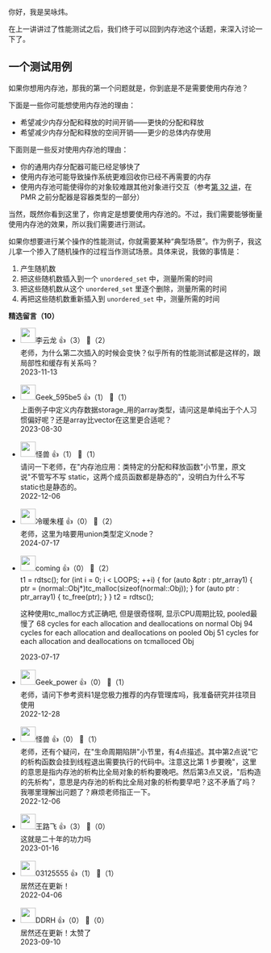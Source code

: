 你好，我是吴咏炜。

在上一讲讲过了性能测试之后，我们终于可以回到内存池这个话题，来深入讨论一下了。

## 一个测试用例

如果你想用内存池，那我的第一个问题就是，你到底是不是需要使用内存池？

下面是一些你可能想使用内存池的理由：

- 希望减少内存分配和释放的时间开销——更快的分配和释放
- 希望减少内存分配和释放的空间开销——更少的总体内存使用

下面则是一些反对使用内存池的理由：

- 你的通用内存分配器可能已经足够快了
- 使用内存池可能导致操作系统更难回收你已经不再需要的内存
- 使用内存池可能使得你的对象较难跟其他对象进行交互（参考[第 32 讲](https://time.geekbang.org/column/article/491227)，在 PMR 之前分配器是容器类型的一部分）

当然，既然你看到这里了，你肯定是想要使用内存池的。不过，我们需要能够衡量使用内存池的效果，所以我们需要进行测试。

如果你想要进行某个操作的性能测试，你就需要某种“典型场景”。作为例子，我这儿拿一个掺入了随机操作的过程当作测试场景。具体来说，我做的事情是：

1. 产生随机数
2. 把这些随机数插入到一个 `unordered_set` 中，测量所需的时间
3. 把这些随机数从这个 `unordered_set` 里逐个删除，测量所需的时间
4. 再把这些随机数重新插入到 `unordered_set` 中，测量所需的时间
<div><strong>精选留言（10）</strong></div><ul>
<li><img src="https://static001.geekbang.org/account/avatar/00/30/db/86/51ec4c41.jpg" width="30px"><span>李云龙</span> 👍（3） 💬（2）<div>老师，为什么第二次插入的时候会变快？似乎所有的性能测试都是这样的，跟局部性和缓存有关系吗？</div>2023-11-13</li><br/><li><img src="https://static001.geekbang.org/account/avatar/00/31/7b/be/791d0f5e.jpg" width="30px"><span>Geek_595be5</span> 👍（1） 💬（1）<div>上面例子中定义内存数据storage_用的array类型，请问这是单纯出于个人习惯偏好呢？还是array比vector在这里更合适呢？</div>2023-08-30</li><br/><li><img src="https://static001.geekbang.org/account/avatar/00/14/33/e7/145be2f9.jpg" width="30px"><span>怪兽</span> 👍（1） 💬（1）<div>请问一下老师，在&quot;内存池应用：类特定的分配和释放函数&quot;小节里，原文说&quot;不管写不写 static，这两个成员函数都是静态的&quot;，没明白为什么不写static也是静态的。</div>2022-12-06</li><br/><li><img src="https://static001.geekbang.org/account/avatar/00/12/18/b3/1cc77804.jpg" width="30px"><span>冷暖朱槿</span> 👍（0） 💬（2）<div>老师，这里为啥要用union类型定义node？</div>2024-07-17</li><br/><li><img src="https://static001.geekbang.org/account/avatar/00/13/42/65/5bfd0a65.jpg" width="30px"><span>coming</span> 👍（0） 💬（2）<div>    t1 = rdtsc();
    for (int i = 0; i &lt; LOOPS; ++i) {
        for (auto &amp;ptr : ptr_array1) {
            ptr = (normal::Obj*)tc_malloc(sizeof(normal::Obj));
        }
        for (auto ptr : ptr_array1) {
            tc_free(ptr);
        }
    }
    t2 = rdtsc();

这种使用tc_malloc方式正确吧, 但是很奇怪啊, 显示CPU周期比较, pooled最慢了
68 cycles for each allocation and deallocations on normal Obj
94 cycles for each allocation and deallocations on pooled Obj
51 cycles for each allocation and deallocations on tcmalloced Obj
</div>2023-07-17</li><br/><li><img src="http://thirdwx.qlogo.cn/mmopen/vi_32/Q0j4TwGTfTKSEVQdSoW2S5AnBWq1LQyRiakCJVORLdyFI2ttl8AWdicQOQG24BiccbEkcKBuxAH2Q5wWh9T8qkb0Q/132" width="30px"><span>Geek_power</span> 👍（0） 💬（1）<div>老师，请问下参考资料1是您极力推荐的内存管理库吗，我准备研究并往项目使用</div>2022-12-28</li><br/><li><img src="https://static001.geekbang.org/account/avatar/00/14/33/e7/145be2f9.jpg" width="30px"><span>怪兽</span> 👍（0） 💬（1）<div>老师，还有个疑问，在&quot;生命周期陷阱&quot;小节里，有4点描述。其中第2点说&quot;它的析构函数会挂到线程退出需要执行的代码中。注意这比第 1 步要晚&quot;，这里的意思是指内存池的析构比全局对象的析构要晚吧。然后第3点又说，&quot;后构造的先析构&quot;，意思是内存池的析构比全局对象的析构要早吧？这不矛盾了吗？我哪里理解出问题了？麻烦老师指正一下。</div>2022-12-06</li><br/><li><img src="https://static001.geekbang.org/account/avatar/00/2e/15/ca/4800a10c.jpg" width="30px"><span>王路飞</span> 👍（3） 💬（0）<div>这就是二十年的功力吗</div>2023-01-16</li><br/><li><img src="https://static001.geekbang.org/account/avatar/00/26/bb/0b/7cd7f95e.jpg" width="30px"><span>03125555</span> 👍（1） 💬（1）<div>居然还在更新！
</div>2022-04-06</li><br/><li><img src="https://static001.geekbang.org/account/avatar/00/2e/73/b6/73f85077.jpg" width="30px"><span>DDRH</span> 👍（0） 💬（0）<div>居然还在更新！太赞了</div>2023-09-10</li><br/>
</ul>